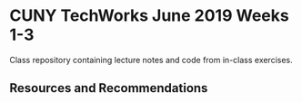 # CUNY TechWorks June 2019 Weeks 1-3

Class repository containing lecture notes and code from in-class exercises.

## Resources and Recommendations
